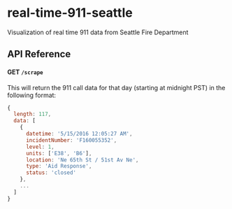# real-time-911-seattle
Visualization of real time 911 data from Seattle Fire Department

## API Reference
#### GET `/scrape`
This will return the 911 call data for that day (starting at midnight PST) in the following format:
```javascript
{
  length: 117,
  data: [
    {
      datetime: '5/15/2016 12:05:27 AM',
      incidentNumber: 'F160055352',
      level: 1,
      units: ['E38', 'B6'],
      location: 'Ne 65th St / 51st Av Ne',
      type: 'Aid Response',
      status: 'closed'
    },
    ...
  ]
}
```
